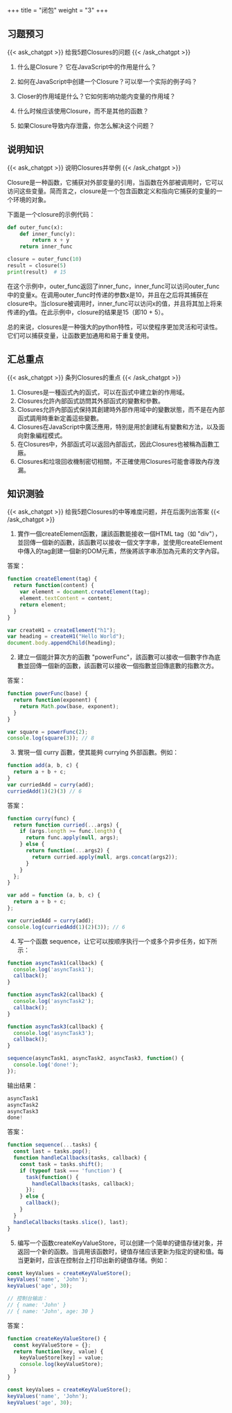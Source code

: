+++
title = "闭包"
weight = "3"
+++
## 习题预习
{{< ask_chatgpt >}}
给我5题Closures的问题
{{< /ask_chatgpt >}}



1. 什么是Closure？ 它在JavaScript中的作用是什么？

2. 如何在JavaScript中创建一个Closure？可以举一个实际的例子吗？

3. Closer的作用域是什么？它如何影响功能内变量的作用域？

4. 什么时候应该使用Closure，而不是其他的函数？

5. 如果Closure导致内存泄露，你怎么解决这个问题？   

## 说明知识
{{< ask_chatgpt >}}
说明Closures并举例
{{< /ask_chatgpt >}}



Closure是一种函数，它捕获对外部变量的引用，当函数在外部被调用时，它可以访问这些变量。简而言之，closure是一个包含函数定义和指向它捕获的变量的一个环境的对象。

下面是一个closure的示例代码：

```python
def outer_func(x):
    def inner_func(y):
        return x + y
    return inner_func

closure = outer_func(10)
result = closure(5)
print(result)  # 15
```

在这个示例中，outer_func返回了inner_func，inner_func可以访问outer_func中的变量x。在调用outer_func时传递的参数x是10，并且在之后将其捕获在closure中。当closure被调用时，inner_func可以访问x的值，并且将其加上将来传递的y值。在此示例中，closure的结果是15（即10 + 5）。

总的来说，closures是一种强大的python特性，可以使程序更加灵活和可读性。它们可以捕获变量，让函数更加通用和易于重复使用。   

## 汇总重点
{{< ask_chatgpt >}}
条列Closures的重点
{{< /ask_chatgpt >}}



1. Closures是一種函式內的函式，可以在函式中建立新的作用域。
2. Closures允許內部函式訪問其外部函式的變數和參數。
3. Closures允許內部函式保持其創建時外部作用域中的變數狀態，而不是在內部函式調用時重新定義這些變數。
4. Closures在JavaScript中廣泛應用，特別是用於創建私有變數和方法，以及面向對象編程模式。
5. 在Closures中，外部函式可以返回內部函式，因此Closures也被稱為函數工廠。
6. Closures和垃圾回收機制密切相關，不正確使用Closures可能會導致內存洩漏。   

## 知识测验
{{< ask_chatgpt >}}
给我5题Closures的中等难度问题，并在后面列出答案
{{< /ask_chatgpt >}}



1. 實作一個createElement函數，讓該函數能接收一個HTML tag（如 "div"），並回傳一個新的函數，該函數可以接收一個文字字串，並使用createElement中傳入的tag創建一個新的DOM元素，然後將該字串添加為元素的文字內容。

答案：

```javascript
function createElement(tag) {
  return function(content) {
    var element = document.createElement(tag);
    element.textContent = content;
    return element;
  }
}

var createH1 = createElement("h1");
var heading = createH1("Hello World");
document.body.appendChild(heading);
```

2. 建立一個能計算次方的函數 "powerFunc"，該函數可以接收一個數字作為底數並回傳一個新的函數，該函數可以接收一個指數並回傳底數的指數次方。

答案：

```javascript
function powerFunc(base) {
  return function(exponent) {
    return Math.pow(base, exponent);
  }
}

var square = powerFunc(2);
console.log(square(3)); // 8
```

3. 實現一個 curry 函數，使其能夠 currying 外部函數。例如：

```javascript
function add(a, b, c) {
  return a + b + c;
}
var curriedAdd = curry(add);
curriedAdd(1)(2)(3) // 6
```

答案：

```javascript
function curry(func) {
  return function curried(...args) {
    if (args.length >= func.length) {
      return func.apply(null, args);
    } else {
      return function(...args2) {
        return curried.apply(null, args.concat(args2));
      }
    }
  };
}

var add = function (a, b, c) {
  return a + b + c;
};

var curriedAdd = curry(add);
console.log(curriedAdd(1)(2)(3)); // 6
```

4. 写一个函数 sequence，让它可以按顺序执行一个或多个异步任务，如下所示：

```javascript
function asyncTask1(callback) {
  console.log('asyncTask1');
  callback();
}

function asyncTask2(callback) {
  console.log('asyncTask2');
  callback();
}

function asyncTask3(callback) {
  console.log('asyncTask3');
  callback();
}

sequence(asyncTask1, asyncTask2, asyncTask3, function() {
  console.log('done!');
});
```

输出结果：

```javascript
asyncTask1
asyncTask2
asyncTask3
done!
```

答案：

```javascript
function sequence(...tasks) {
  const last = tasks.pop();
  function handleCallbacks(tasks, callback) {
    const task = tasks.shift();
    if (typeof task === 'function') {
      task(function() {
        handleCallbacks(tasks, callback);
      });
    } else {
      callback();
    }
  }
  handleCallbacks(tasks.slice(), last);
}
```

5. 编写一个函数createKeyValueStore，可以创建一个简单的键值存储对象，并返回一个新的函数。当调用该函数时，键值存储应该更新为指定的键和值。每当更新时，应该在控制台上打印出新的键值存储。例如：

```javascript
const keyValues = createKeyValueStore();
keyValues('name', 'John');
keyValues('age', 30);

// 控制台输出：
// { name: 'John' }
// { name: 'John', age: 30 }
```

答案：

```javascript
function createKeyValueStore() {
  const keyValueStore = {};
  return function(key, value) {
    keyValueStore[key] = value;
    console.log(keyValueStore);
  }
}

const keyValues = createKeyValueStore();
keyValues('name', 'John');
keyValues('age', 30);
```   

